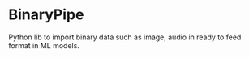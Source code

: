 # BinaryPipe
Python lib to import binary data such as image, audio in ready to feed format in ML models. 
